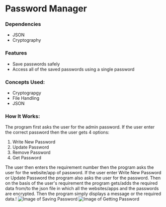 # Password Manager


### Dependencies
  - JSON
  - Cryptography

### Features

  - Save passwords safely
  - Access all of the saved passwords using a single password

### Concepts Used:
  - Cryptograpgy
  - File Handling
  - JSON

### How It Works:
The program first asks the user for the admin password. If the user enter the correct password then the user gets 4 options:
1)  Write New Password
2)  Update Password
3)  Remove Password
4)  Get Password

The user then enters the requirement number then the program asks the user for the website/app of password. If the user enter Write New Password or Update Password the program also asks the user for the password. Then on the basis of the user's requirement the program gets/adds the required data from/to the json file in which all the websites/apps and the passwords are encrypted. Then the program simply displays a message or the required data.!
![Image of Saving Password](https://raw.githubusercontent.com/adityashai925/Password-Manager/master/Project-Images/saving-password.png)
![Image of Getting Password](https://raw.githubusercontent.com/adityashai925/Password-Manager/master/Project-Images/getting-password.png)
